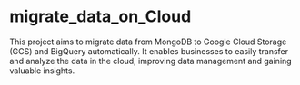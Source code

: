 # migrate_data_on_Cloud
 This project aims to migrate data from MongoDB to Google Cloud Storage (GCS) and BigQuery automatically. It enables businesses to easily transfer and analyze the data in the cloud, improving data management and gaining valuable insights.
